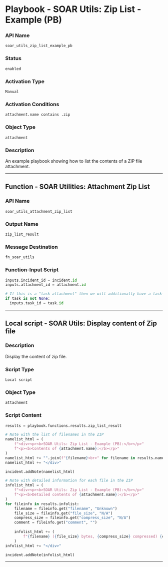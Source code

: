 <!--
    DO NOT MANUALLY EDIT THIS FILE
    THIS FILE IS AUTOMATICALLY GENERATED WITH resilient-sdk codegen
    Generated with resilient-sdk v51.0.5.0.1475
-->

# Playbook - SOAR Utils: Zip List - Example (PB)

### API Name
`soar_utils_zip_list_example_pb`

### Status
`enabled`

### Activation Type
`Manual`

### Activation Conditions
`attachment.name contains .zip`

### Object Type
`attachment`

### Description
An example playbook showing how to list the contents of a ZIP file attachment.


---
## Function - SOAR Utilities: Attachment Zip List

### API Name
`soar_utils_attachment_zip_list`

### Output Name
`zip_list_result`

### Message Destination
`fn_soar_utils`

### Function-Input Script
```python
inputs.incident_id = incident.id
inputs.attachment_id = attachment.id

# If this is a "task attachment" then we will additionally have a task-id
if task is not None:
  inputs.task_id = task.id
```

---

## Local script - SOAR Utils: Display content of Zip file

### Description
Display the content of zip file.

### Script Type
`Local script`

### Object Type
`attachment`

### Script Content
```python
results = playbook.functions.results.zip_list_result

# Note with the list of filenames in the ZIP
namelist_html = (
    f"<div><p><b>SOAR Utils: Zip List - Example (PB):</b></p>"
    f"<p><b>Contents of {attachment.name}:</b></p>"
)
namelist_html += "".join(f"{filename}<br>" for filename in results.namelist)
namelist_html += "</div>"

incident.addNote(namelist_html)

# Note with detailed information for each file in the ZIP
infolist_html = (
    f"<div><p><b>SOAR Utils: Zip List - Example (PB):</b></p>"
    f"<p><b>Detailed contents of {attachment.name}:</b></p>"
)
for fileinfo in results.infolist:
    filename = fileinfo.get("filename", "Unknown")
    file_size = fileinfo.get("file_size", "N/A")
    compress_size = fileinfo.get("compress_size", "N/A")
    comment = fileinfo.get("comment", "")
    
    infolist_html += (
        f"{filename} ({file_size} bytes, {compress_size} compressed) {comment}<br>"
    )
infolist_html += "</div>"

incident.addNote(infolist_html)

```

---

